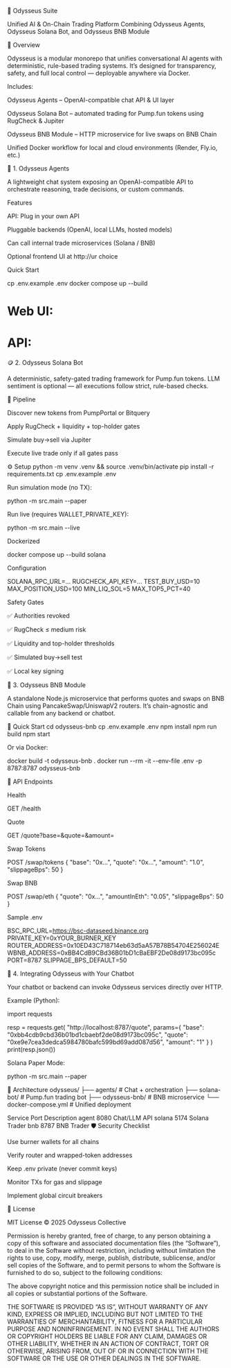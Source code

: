 🧭 Odysseus Suite

Unified AI & On-Chain Trading Platform
Combining Odysseus Agents, Odysseus Solana Bot, and Odysseus BNB Module

🌌 Overview

Odysseus is a modular monorepo that unifies conversational AI agents with deterministic, rule-based trading systems.
It’s designed for transparency, safety, and full local control — deployable anywhere via Docker.

Includes:

Odysseus Agents – OpenAI-compatible chat API & UI layer

Odysseus Solana Bot – automated trading for Pump.fun tokens using RugCheck & Jupiter

Odysseus BNB Module – HTTP microservice for live swaps on BNB Chain

Unified Docker workflow for local and cloud environments (Render, Fly.io, etc.)

🧠 1. Odysseus Agents

A lightweight chat system exposing an OpenAI-compatible API to orchestrate reasoning, trade decisions, or custom commands.

Features

API: Plug in your own API

Pluggable backends (OpenAI, local LLMs, hosted models)

Can call internal trade microservices (Solana / BNB)

Optional frontend UI at http://ur choice

Quick Start

cp .env.example .env
docker compose up --build
# Web UI:
# API:  

🪙 2. Odysseus Solana Bot

A deterministic, safety-gated trading framework for Pump.fun tokens.
LLM sentiment is optional — all executions follow strict, rule-based checks.

🧩 Pipeline

Discover new tokens from PumpPortal or Bitquery

Apply RugCheck + liquidity + top-holder gates

Simulate buy→sell via Jupiter

Execute live trade only if all gates pass

⚙️ Setup
python -m venv .venv && source .venv/bin/activate
pip install -r requirements.txt
cp .env.example .env


Run simulation mode (no TX):

python -m src.main --paper


Run live (requires WALLET_PRIVATE_KEY):

python -m src.main --live


Dockerized

docker compose up --build solana


Configuration

SOLANA_RPC_URL=...
RUGCHECK_API_KEY=...
TEST_BUY_USD=10
MAX_POSITION_USD=100
MIN_LIQ_SOL=5
MAX_TOP5_PCT=40


Safety Gates

✅ Authorities revoked

✅ RugCheck ≤ medium risk

✅ Liquidity and top-holder thresholds

✅ Simulated buy→sell test

✅ Local key signing

🐍 3. Odysseus BNB Module

A standalone Node.js microservice that performs quotes and swaps on BNB Chain using PancakeSwap/UniswapV2 routers.
It’s chain-agnostic and callable from any backend or chatbot.

🚀 Quick Start
cd odysseus-bnb
cp .env.example .env
npm install
npm run build
npm start


Or via Docker:

docker build -t odysseus-bnb .
docker run --rm -it --env-file .env -p 8787:8787 odysseus-bnb

🔌 API Endpoints

Health

GET /health


Quote

GET /quote?base=<erc20>&quote=<erc20>&amount=<human>


Swap Tokens

POST /swap/tokens
{
  "base": "0x...",
  "quote": "0x...",
  "amount": "1.0",
  "slippageBps": 50
}


Swap BNB

POST /swap/eth
{
  "quote": "0x...",
  "amountInEth": "0.05",
  "slippageBps": 50
}


Sample .env

BSC_RPC_URL=https://bsc-dataseed.binance.org
PRIVATE_KEY=0xYOUR_BURNER_KEY
ROUTER_ADDRESS=0x10ED43C718714eb63d5aA57B78B54704E256024E
WBNB_ADDRESS=0xBB4CdB9CBd36B01bD1cBaEBF2De08d9173bc095c
PORT=8787
SLIPPAGE_BPS_DEFAULT=50

🔗 4. Integrating Odysseus with Your Chatbot

Your chatbot or backend can invoke Odysseus services directly over HTTP.

Example (Python):

import requests

resp = requests.get(
    "http://localhost:8787/quote",
    params={
        "base": "0xbb4cdb9cbd36b01bd1cbaebf2de08d9173bc095c",
        "quote": "0xe9e7cea3dedca5984780bafc599bd69add087d56",
        "amount": "1"
    }
)
print(resp.json())


Solana Paper Mode:

python -m src.main --paper

🧱 Architecture
odysseus/
├── agents/                # Chat + orchestration
├── solana-bot/            # Pump.fun trading bot
├── odysseus-bnb/          # BNB microservice
└── docker-compose.yml     # Unified deployment

Service	Port	Description
agent	8080	Chat/LLM API
solana	5174	Solana Trader
bnb	8787	BNB Trader
🛡️ Security Checklist

Use burner wallets for all chains

Verify router and wrapped-token addresses

Keep .env private (never commit keys)

Monitor TXs for gas and slippage

Implement global circuit breakers

📄 License

MIT License © 2025 Odysseus Collective

Permission is hereby granted, free of charge, to any person obtaining a copy
of this software and associated documentation files (the “Software”), to deal
in the Software without restriction, including without limitation the rights
to use, copy, modify, merge, publish, distribute, sublicense, and/or sell
copies of the Software, and to permit persons to whom the Software is
furnished to do so, subject to the following conditions:

The above copyright notice and this permission notice shall be included
in all copies or substantial portions of the Software.

THE SOFTWARE IS PROVIDED “AS IS”, WITHOUT WARRANTY OF ANY KIND, EXPRESS OR
IMPLIED, INCLUDING BUT NOT LIMITED TO THE WARRANTIES OF MERCHANTABILITY,
FITNESS FOR A PARTICULAR PURPOSE AND NONINFRINGEMENT. IN NO EVENT SHALL
THE AUTHORS OR COPYRIGHT HOLDERS BE LIABLE FOR ANY CLAIM, DAMAGES OR OTHER
LIABILITY, WHETHER IN AN ACTION OF CONTRACT, TORT OR OTHERWISE, ARISING FROM,
OUT OF OR IN CONNECTION WITH THE SOFTWARE OR THE USE OR OTHER DEALINGS IN THE
SOFTWARE.
